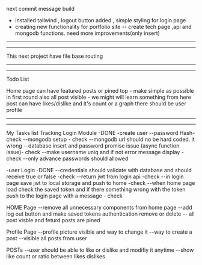 next commit message build

- installed tailwind , logout button added , simple styling for login page
- creating new functionality for portfolio site
  -- create tech page ,api and mongodb functions. need more improvements(only insert)

---

---

This next project have file base routing

---

---

Todo List

Home page can have featured posts or pined top - make simple as possible in first round
also all post visible - we might will learn something from here
post can have likes/dislike and it's count or a graph
there should be user profile

---

---

My Tasks list Tracking
Login Module -DONE
-create user
--password Hash-check
--mongodb setup - check
--mongodb url should no be hard coded. it wrong
--database insert and password promise issue (async function issue)- check
--make username uniq and if not error message display - check
--only advance passwords should allowed

-user Login -DONE
--credentials should validate with database and should receive true or false -check
--return jwt from login api -check
--in login page save jwt to local storage and push to home -check
--when home page load check the saved token and if there something wrong with the token push to the login page with a message - check

HOME Page
--remove all unnecessary components from home page
--add log out button and make saved tokens authentication remove or delete
-- all post visble and feturd posts are pined

Profile Page
--profile picture visible and way to change it
--way to create a post
--visible all posts from user

POSTs
--user should be able to like or dislike and modifiy it anytime
--show like count or ratio between likes dislikes
